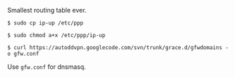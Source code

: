 Smallest routing table ever.

	$ sudo cp ip-up /etc/ppp

	$ sudo chmod a+x /etc/ppp/ip-up
	
	$ curl https://autoddvpn.googlecode.com/svn/trunk/grace.d/gfwdomains -o gfw.conf
	
Use `gfw.conf` for dnsmasq.